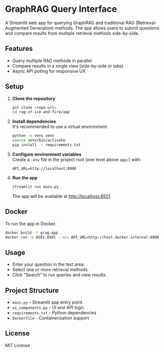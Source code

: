 # GraphRAG Query Interface

A Streamlit web app for querying GraphRAG and traditional RAG (Retrieval-Augmented Generation) methods. The app allows users to submit questions and compare results from multiple retrieval methods side-by-side.

## Features

- Query multiple RAG methods in parallel
- Compare results in a single view (side-by-side or tabs)
- Async API polling for responsive UX

## Setup

1. **Clone the repository**  
   ```bash
   git clone <repo-url>
   cd rag-of-ice-and-fire/app
   ```

2. **Install dependencies**  
   It's recommended to use a virtual environment.
   ```bash
   python -m venv venv
   source venv/bin/activate
   pip install -r requirements.txt
   ```

3. **Configure environment variables**  
   Create a `.env` file in the project root (one level above `app/`) with:
   ```
   API_URL=http://localhost:8000
   ```

4. **Run the app**  
   ```bash
   streamlit run main.py
   ```

   The app will be available at [http://localhost:8501](http://localhost:8501).

## Docker

To run the app in Docker:

```bash
docker build -t grag-app .
docker run -p 8501:8501 --env API_URL=http://host.docker.internal:8000 grag-app
```

## Usage

- Enter your question in the text area.
- Select one or more retrieval methods.
- Click "Search" to run queries and view results.

## Project Structure

- `main.py` - Streamlit app entry point
- `ui_components.py` - UI and API logic
- `requirements.txt` - Python dependencies
- `Dockerfile` - Containerization support

## License

MIT License
